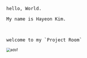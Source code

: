 ```
hello, World. 

My name is Hayeon Kim.   



welcome to my `Project Room` 
```



<img src="C:\Users\user\Desktop\Hayeon\README.assets\adsf.PNG" alt="adsf" style="zoom:67%;" />

